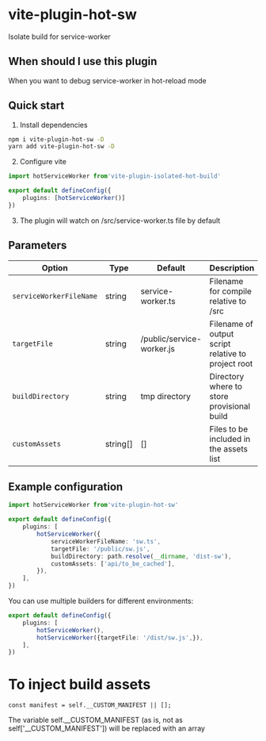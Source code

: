 # vite-plugin-hot-sw

Isolate build for service-worker

## When should I use this plugin

When you want to debug service-worker in hot-reload mode


## Quick start

1. Install dependencies
```sh
npm i vite-plugin-hot-sw -D
yarn add vite-plugin-hot-sw -D
```

2. Configure vite

```ts
import hotServiceWorker from'vite-plugin-isolated-hot-build'

export default defineConfig({
    plugins: [hotServiceWorker()]
})
```

3. The plugin will watch on /src/service-worker.ts file by default

## Parameters

| Option                  | Type     | Default                   | Description                                        | 
|-------------------------|----------|---------------------------|----------------------------------------------------|
| `serviceWorkerFileName` | string   | service-worker.ts         | Filename for compile relative to /src              |
| `targetFile`            | string   | /public/service-worker.js | Filename of output script relative to project root |
| `buildDirectory`        | string   | tmp directory             | Directory where to store provisional build         |
| `customAssets`          | string[] | []                        | Files to be included in the assets list            |


## Example configuration
```ts
import hotServiceWorker from'vite-plugin-hot-sw'

export default defineConfig({
    plugins: [
        hotServiceWorker({
            serviceWorkerFileName: 'sw.ts',
            targetFile: '/public/sw.js',
            buildDirectory: path.resolve(__dirname, 'dist-sw'),
            customAssets: ['api/to_be_cached'],
        }),
    ],
})
```

You can use multiple builders for different environments:
```ts
export default defineConfig({
    plugins: [
        hotServiceWorker(),
        hotServiceWorker({targetFile: '/dist/sw.js',}),
    ],
})
```

# To inject build assets
```
const manifest = self.__CUSTOM_MANIFEST || [];
```
The variable self.__CUSTOM_MANIFEST (as is, not as self['__CUSTOM_MANIFEST']) will be replaced with an array